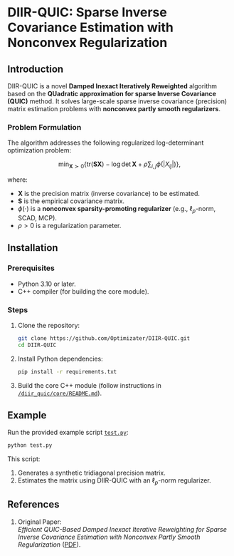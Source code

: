 # DIIR-QUIC: Sparse Inverse Covariance Estimation with Nonconvex Regularization

## Introduction

DIIR-QUIC is a novel **Damped Inexact Iteratively Reweighted** algorithm based on the **QUadratic approximation for sparse Inverse Covariance (QUIC)** method. It solves large-scale sparse inverse covariance (precision) matrix estimation problems with **nonconvex partly smooth regularizers**.

### Problem Formulation

The algorithm addresses the following regularized log-determinant optimization problem:

$$
\min_{\boldsymbol{X} \succ 0} \left\{ \text{tr}(\boldsymbol{S}\boldsymbol{X}) - \log \det \boldsymbol{X} + \rho \sum_{i,j} \phi(|X_{ij}|) \right\},
$$

where:

- $\boldsymbol{X}$ is the precision matrix (inverse covariance) to be estimated.
- $\boldsymbol{S}$ is the empirical covariance matrix.
- $\phi(\cdot)$ is a **nonconvex sparsity-promoting regularizer** (e.g., $\ell_p$-norm, SCAD, MCP).
- $\rho > 0$ is a regularization parameter.

## Installation

### Prerequisites

- Python 3.10 or later.
- C++ compiler (for building the core module).

### Steps

1. Clone the repository:

   ```bash
   git clone https://github.com/Optimizater/DIIR-QUIC.git
   cd DIIR-QUIC
   ```

2. Install Python dependencies:

   ```bash
   pip install -r requirements.txt
   ```

3. Build the core C++ module (follow instructions in [`/diir_quic/core/README.md`](/diir_quic/core/README.md)).

## Example

Run the provided example script [`test.py`](test.py):

```bash
python test.py
```

This script:

1. Generates a synthetic tridiagonal precision matrix.
2. Estimates the matrix using DIIR-QUIC with an $\ell_p$-norm regularizer.

## References

1. Original Paper:  
   _Efficient QUIC-Based Damped Inexact Iterative Reweighting for Sparse Inverse Covariance Estimation with Nonconvex Partly Smooth Regularization_ ([PDF](https://optimization-online.org/?p=30821)).
